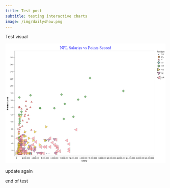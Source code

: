 ```yaml
---
title: Test post
subtitle: testing interactive charts
image: /img/dailyshow.png
---
```


Test visual


![Image](/img/NFLchart.png)

<script>var spec = {"config": {"view": {"width": 400, "height": 300}, "title": {"color": "blue", "font": "Times New Roman", "fontSize": 24, "fontWeight": 500}}, "data": {"name": "data-08c1e4f8a2f01ff6c3290e1d5f8309bf"}, "mark": {"type": "point", "filled": true, "stroke": "black", "strokeWidth": 0.5}, "background": "white", "encoding": {"color": {"condition": {"type": "nominal", "field": "Position", "scale": {"scheme": "tableau10"}, "selection": "Player"}, "value": "lightgray"}, "shape": {"type": "nominal", "field": "Position"}, "size": {"type": "nominal", "field": "Position", "scale": {"zero": false}}, "tooltip": [{"type": "nominal", "field": "Player"}, {"type": "quantitative", "field": "Salary"}, {"type": "nominal", "field": "Team"}, {"type": "nominal", "field": "Position"}], "x": {"type": "quantitative", "axis": {"grid": false, "title": "Salary"}, "field": "Salary", "scale": {"zero": false}}, "y": {"type": "quantitative", "axis": {"grid": false, "title": "Points Scored"}, "field": "Points"}}, "height": 600, "selection": {"Player": {"type": "single", "fields": ["Position"], "bind": {"input": "select", "options": ["QB", "RB", "WR", "K", "DB", "DL", "TE", "LB"]}}, "selector012": {"type": "interval", "bind": "scales", "encodings": ["x", "y"]}}, "title": {"text": "NFL Salaries vs Points Scored"}, "width": 800, "$schema": "https://vega.github.io/schema/vega-lite/v2.6.0.json", "datasets": {"data-08c1e4f8a2f01ff6c3290e1d5f8309bf": [{"Player": "A.J. Derby", "Position": "TE", "Salary": 705000, "Team": "2TM", "Points": 12}, {"Player": "A.J. Green", "Position": "WR", "Salary": 10550000, "Team": "CIN", "Points": 48}, {"Player": "Aaron Jones", "Position": "RB", "Salary": 489706, "Team": "GNB", "Points": 24}, {"Player": "Adam Shaheen", "Position": "TE", "Salary": 733661, "Team": "CHI", "Points": 18}, {"Player": "Adam Thielen", "Position": "WR", "Salary": 3850000, "Team": "MIN", "Points": 24}, {"Player": "Adam Vinatieri", "Position": "K", "Salary": 2625000, "Team": "IND", "Points": 109}, {"Player": "Adrian Peterson", "Position": "RB", "Salary": 1015000, "Team": "2TM", "Points": 12}, {"Player": "Albert Wilson", "Position": "WR", "Salary": 790000, "Team": "KAN", "Points": 18}, {"Player": "Aldrick Robinson", "Position": "WR", "Salary": 697059, "Team": "SFO", "Points": 12}, {"Player": "Aldrick Rosas", "Position": "K", "Salary": 555000, "Team": "NYG", "Points": 74}, {"Player": "Alex Collins", "Position": "RB", "Salary": 630000, "Team": "BAL", "Points": 36}, {"Player": "Alex Smith", "Position": "QB", "Salary": 13000000, "Team": "KAN", "Points": 162}, {"Player": "Allen Hurns", "Position": "WR", "Salary": 2500000, "Team": "JAX", "Points": 12}, {"Player": "Alshon Jeffery", "Position": "WR", "Salary": 1000000, "Team": "PHI", "Points": 60}, {"Player": "Alvin Kamara", "Position": "RB", "Salary": 6350000, "Team": "NOR", "Points": 86}, {"Player": "Amari Cooper", "Position": "WR", "Salary": 700000, "Team": "OAK", "Points": 42}, {"Player": "Ameer Abdullah", "Position": "RB", "Salary": 876745, "Team": "DET", "Points": 30}, {"Player": "Andre Holmes", "Position": "WR", "Salary": 1000000, "Team": "BUF", "Points": 18}, {"Player": "Antonio Brown", "Position": "WR", "Salary": 915000, "Team": "PIT", "Points": 56}, {"Player": "Antonio Gates", "Position": "TE", "Salary": 1500000, "Team": "LAC", "Points": 18}, {"Player": "Austin Ekeler", "Position": "RB", "Salary": 555000, "Team": "LAC", "Points": 30}, {"Player": "Austin Hooper", "Position": "TE", "Salary": 630000, "Team": "ATL", "Points": 18}, {"Player": "Austin Seferian-Jenkins", "Position": "TE", "Salary": 790000, "Team": "NYJ", "Points": 18}, {"Player": "Ben Watson", "Position": "TE", "Salary": 1105000, "Team": "BAL", "Points": 24}, {"Player": "Bennie Fowler", "Position": "WR", "Salary": 456176, "Team": "DEN", "Points": 18}, {"Player": "Benny Cunningham", "Position": "RB", "Salary": 800000, "Team": "CHI", "Points": 12}, {"Player": "Bilal Powell", "Position": "RB", "Salary": 4000000, "Team": "NYJ", "Points": 30}, {"Player": "Blake Bortles", "Position": "QB", "Salary": 5000000, "Team": "JAX", "Points": 138}, {"Player": "Brandin Cooks", "Position": "WR", "Salary": 4000000, "Team": "NWE", "Points": 44}, {"Player": "Brandon LaFell", "Position": "WR", "Salary": 915000, "Team": "CIN", "Points": 18}, {"Player": "Brandon McManus", "Position": "K", "Salary": 2250000, "Team": "DEN", "Points": 99}, {"Player": "Brian Hoyer", "Position": "QB", "Salary": 915000, "Team": "2TM", "Points": 30}, {"Player": "Brice Butler", "Position": "WR", "Salary": 697059, "Team": "DAL", "Points": 18}, {"Player": "Brock Osweiler", "Position": "QB", "Salary": 790000, "Team": "DEN", "Points": 36}, {"Player": "Bruce Ellington", "Position": "WR", "Salary": 371765, "Team": "HOU", "Points": 12}, {"Player": "C.J. Anderson", "Position": "RB", "Salary": 800000, "Team": "DEN", "Points": 26}, {"Player": "C.J. Beathard", "Position": "QB", "Salary": 625393, "Team": "SFO", "Points": 42}, {"Player": "Cairo Santos", "Position": "K", "Salary": 604118, "Team": "2TM", "Points": 26}, {"Player": "Caleb Sturgis", "Position": "K", "Salary": 1000000, "Team": "PHI", "Points": 10}, {"Player": "Cam Newton", "Position": "QB", "Salary": 14500000, "Team": "CAR", "Points": 170}, {"Player": "Cameron Brate", "Position": "TE", "Salary": 1000000, "Team": "TAM", "Points": 36}, {"Player": "Carlos Hyde", "Position": "RB", "Salary": 1500000, "Team": "SFO", "Points": 48}, {"Player": "Case Keenum", "Position": "QB", "Salary": 8000000, "Team": "MIN", "Points": 138}, {"Player": "Chandler Catanzaro", "Position": "K", "Salary": 1350000, "Team": "NYJ", "Points": 104}, {"Player": "Charles Clay", "Position": "TE", "Salary": 4500000, "Team": "BUF", "Points": 12}, {"Player": "Chris Boswell", "Position": "K", "Salary": 705000, "Team": "PIT", "Points": 142}, {"Player": "Chris Hogan", "Position": "WR", "Salary": 3000000, "Team": "NWE", "Points": 30}, {"Player": "Chris Ivory", "Position": "RB", "Salary": 1000000, "Team": "JAX", "Points": 12}, {"Player": "Chris Moore", "Position": "WR", "Salary": 630000, "Team": "BAL", "Points": 24}, {"Player": "Chris Thompson", "Position": "RB", "Salary": 1996000, "Team": "WAS", "Points": 36}, {"Player": "Christian McCaffrey", "Position": "RB", "Salary": 1248695, "Team": "CAR", "Points": 42}, {"Player": "Cody Latimer", "Position": "WR", "Salary": 975000, "Team": "DEN", "Points": 14}, {"Player": "Cody Parkey", "Position": "K", "Salary": 1250000, "Team": "MIA", "Points": 89}, {"Player": "Cole Beasley", "Position": "WR", "Salary": 3250000, "Team": "DAL", "Points": 24}, {"Player": "Cooper Kupp", "Position": "WR", "Salary": 640000, "Team": "LAR", "Points": 30}, {"Player": "Cordarrelle Patterson", "Position": "WR", "Salary": 3000000, "Team": "OAK", "Points": 12}, {"Player": "Corey Clement", "Position": "RB", "Salary": 555000, "Team": "PHI", "Points": 38}, {"Player": "Corey Coleman", "Position": "WR", "Salary": 2955922, "Team": "CLE", "Points": 12}, {"Player": "Corey Grant", "Position": "RB", "Salary": 2914000, "Team": "JAX", "Points": 12}, {"Player": "Dak Prescott", "Position": "QB", "Salary": 630000, "Team": "DAL", "Points": 168}, {"Player": "Dalvin Cook", "Position": "RB", "Salary": 753788, "Team": "MIN", "Points": 12}, {"Player": "Damiere Byrd", "Position": "WR", "Salary": 630000, "Team": "CAR", "Points": 18}, {"Player": "Dan Bailey", "Position": "K", "Salary": 1750000, "Team": "DAL", "Points": 71}, {"Player": "Danny Amendola", "Position": "WR", "Salary": 2950000, "Team": "NWE", "Points": 12}, {"Player": "Darren Fells", "Position": "TE", "Salary": 1150000, "Team": "DET", "Points": 18}, {"Player": "Davante Adams", "Position": "WR", "Salary": 1000000, "Team": "GNB", "Points": 60}, {"Player": "David Njoku", "Position": "TE", "Salary": 897959, "Team": "CLE", "Points": 24}, {"Player": "DeAndre Hopkins", "Position": "WR", "Salary": 12500000, "Team": "HOU", "Points": 78}, {"Player": "DeAndre Washington", "Position": "RB", "Salary": 630000, "Team": "OAK", "Points": 18}, {"Player": "De'Anthony Thomas", "Position": "RB", "Salary": 790000, "Team": "KAN", "Points": 12}, {"Player": "Delanie Walker", "Position": "TE", "Salary": 2570000, "Team": "TEN", "Points": 24}, {"Player": "Demaryius Thomas", "Position": "WR", "Salary": 8500000, "Team": "DEN", "Points": 30}, {"Player": "Deonte Thompson", "Position": "WR", "Salary": 790000, "Team": "2TM", "Points": 12}, {"Player": "Derrick Henry", "Position": "RB", "Salary": 941630, "Team": "TEN", "Points": 36}, {"Player": "DeSean Jackson", "Position": "WR", "Salary": 11000000, "Team": "TAM", "Points": 18}, {"Player": "Deshaun Watson", "Position": "QB", "Salary": 1094740, "Team": "HOU", "Points": 128}, {"Player": "DeShone Kizer", "Position": "QB", "Salary": 689928, "Team": "CLE", "Points": 96}, {"Player": "Devin Funchess", "Position": "WR", "Salary": 1087850, "Team": "CAR", "Points": 48}, {"Player": "Devonta Freeman", "Position": "RB", "Salary": 2000000, "Team": "ATL", "Points": 48}, {"Player": "Dion Lewis", "Position": "RB", "Salary": 2000000, "Team": "NWE", "Points": 60}, {"Player": "Donte Moncrief", "Position": "WR", "Salary": 5600000, "Team": "IND", "Points": 12}, {"Player": "Doug Baldwin", "Position": "WR", "Salary": 8250000, "Team": "SEA", "Points": 50}, {"Player": "Doug Martin", "Position": "RB", "Salary": 850000, "Team": "TAM", "Points": 20}, {"Player": "Drew Brees", "Position": "QB", "Salary": 10200000, "Team": "NOR", "Points": 150}, {"Player": "Duke Johnson", "Position": "RB", "Salary": 957000, "Team": "CLE", "Points": 42}, {"Player": "Dustin Hopkins", "Position": "K", "Salary": 798928, "Team": "WAS", "Points": 60}, {"Player": "Eddie Jackson", "Position": "DB", "Salary": 555000, "Team": "CHI", "Points": 12}, {"Player": "Eli Manning", "Position": "QB", "Salary": 1050000, "Team": "NYG", "Points": 120}, {"Player": "Elijah McGuire", "Position": "RB", "Salary": 378000, "Team": "NYJ", "Points": 14}, {"Player": "Elijhaa Penny", "Position": "RB", "Salary": 129200, "Team": "ARI", "Points": 12}, {"Player": "Emmanuel Sanders", "Position": "WR", "Salary": 8250000, "Team": "DEN", "Points": 12}, {"Player": "Eric Ebron", "Position": "TE", "Salary": 1250000, "Team": "DET", "Points": 24}, {"Player": "Evan Engram", "Position": "TE", "Salary": 952196, "Team": "NYG", "Points": 36}, {"Player": "Ezekiel Elliott", "Position": "RB", "Salary": 2718758, "Team": "DAL", "Points": 54}, {"Player": "Frank Gore", "Position": "RB", "Salary": 1015000, "Team": "IND", "Points": 24}, {"Player": "Garrett Celek", "Position": "TE", "Salary": 1650000, "Team": "SFO", "Points": 24}, {"Player": "George Kittle", "Position": "TE", "Salary": 555000, "Team": "SFO", "Points": 12}, {"Player": "Gerald Everett", "Position": "TE", "Salary": 739749, "Team": "LAR", "Points": 12}, {"Player": "Giorgio Tavecchio", "Position": "K", "Salary": 359117, "Team": "OAK", "Points": 81}, {"Player": "Giovani Bernard", "Position": "RB", "Salary": 3100000, "Team": "CIN", "Points": 24}, {"Player": "Golden Tate", "Position": "WR", "Salary": 7000000, "Team": "DET", "Points": 30}, {"Player": "Graham Gano", "Position": "K", "Salary": 1850000, "Team": "CAR", "Points": 121}, {"Player": "Greg Zuerlein", "Position": "K", "Salary": 2050000, "Team": "LAR", "Points": 158}, {"Player": "Harrison Butker", "Position": "K", "Salary": 555000, "Team": "KAN", "Points": 142}, {"Player": "Isaiah Crowell", "Position": "RB", "Salary": 1000000, "Team": "CLE", "Points": 14}, {"Player": "Jack Doyle", "Position": "TE", "Salary": 3900000, "Team": "IND", "Points": 24}, {"Player": "Jacoby Brissett", "Position": "QB", "Salary": 735076, "Team": "IND", "Points": 102}, {"Player": "Jake Elliott", "Position": "K", "Salary": 555000, "Team": "PHI", "Points": 117}, {"Player": "Jakeem Grant", "Position": "WR", "Salary": 630000, "Team": "MIA", "Points": 12}, {"Player": "Jalen Richard", "Position": "RB", "Salary": 630000, "Team": "OAK", "Points": 12}, {"Player": "Jamaal Williams", "Position": "RB", "Salary": 555000, "Team": "GNB", "Points": 36}, {"Player": "Jamal Agnew", "Position": "DB", "Salary": 555000, "Team": "DET", "Points": 12}, {"Player": "Jameis Winston", "Position": "QB", "Salary": 580588, "Team": "TAM", "Points": 120}, {"Player": "James White", "Position": "RB", "Salary": 1000000, "Team": "NWE", "Points": 18}, {"Player": "Jamison Crowder", "Position": "WR", "Salary": 1907000, "Team": "WAS", "Points": 18}, {"Player": "Janoris Jenkins", "Position": "DB", "Salary": 6400000, "Team": "NYG", "Points": 12}, {"Player": "Jared Cook", "Position": "TE", "Salary": 5000000, "Team": "OAK", "Points": 12}, {"Player": "Jared Goff", "Position": "QB", "Salary": 2989788, "Team": "LAR", "Points": 174}, {"Player": "Jarius Wright", "Position": "WR", "Salary": 800000, "Team": "MIN", "Points": 12}, {"Player": "Jaron Brown", "Position": "WR", "Salary": 800000, "Team": "ARI", "Points": 24}, {"Player": "Jarvis Landry", "Position": "WR", "Salary": 3500000, "Team": "MIA", "Points": 54}, {"Player": "Jason Myers", "Position": "K", "Salary": 705000, "Team": "JAX", "Points": 48}, {"Player": "Javorius Allen", "Position": "RB", "Salary": 705000, "Team": "BAL", "Points": 36}, {"Player": "Jay Ajayi", "Position": "RB", "Salary": 1907000, "Team": "2TM", "Points": 12}, {"Player": "Jaydon Mickens", "Position": "WR", "Salary": 555000, "Team": "JAX", "Points": 18}, {"Player": "Jeff Heuerman", "Position": "TE", "Salary": 705000, "Team": "DEN", "Points": 12}, {"Player": "Jermaine Gresham", "Position": "TE", "Salary": 5250000, "Team": "ARI", "Points": 12}, {"Player": "Jermaine Kearse", "Position": "WR", "Salary": 5000000, "Team": "NYJ", "Points": 30}, {"Player": "Jesse James", "Position": "TE", "Salary": 1907000, "Team": "PIT", "Points": 18}, {"Player": "Jimmy Garoppolo", "Position": "QB", "Salary": 6200000, "Team": "SFO", "Points": 48}, {"Player": "Jimmy Graham", "Position": "TE", "Salary": 1450000, "Team": "SEA", "Points": 62}, {"Player": "Jimmy Smith", "Position": "DB", "Salary": 6882353, "Team": "BAL", "Points": 12}, {"Player": "JJ Nelson", "Position": "WR", "Salary": 1907000, "Team": "ARI", "Points": 12}, {"Player": "Joe Flacco", "Position": "QB", "Salary": 12000000, "Team": "BAL", "Points": 114}, {"Player": "Joe Mixon", "Position": "RB", "Salary": 712735, "Team": "CIN", "Points": 24}, {"Player": "John Brown", "Position": "WR", "Salary": 1000000, "Team": "ARI", "Points": 18}, {"Player": "Johnny Holton", "Position": "WR", "Salary": 121600, "Team": "OAK", "Points": 18}, {"Player": "Jonathan Stewart", "Position": "RB", "Salary": 1400000, "Team": "CAR", "Points": 42}, {"Player": "Jonnu Smith", "Position": "TE", "Salary": 579000, "Team": "TEN", "Points": 12}, {"Player": "Jordan Howard", "Position": "RB", "Salary": 630000, "Team": "CHI", "Points": 54}, {"Player": "Jordan Reed", "Position": "TE", "Salary": 8250000, "Team": "WAS", "Points": 12}, {"Player": "Jordy Nelson", "Position": "WR", "Salary": 3400000, "Team": "GNB", "Points": 36}, {"Player": "Josh Doctson", "Position": "WR", "Salary": 1363604, "Team": "WAS", "Points": 36}, {"Player": "Josh Lambo", "Position": "K", "Salary": 705000, "Team": "JAX", "Points": 79}, {"Player": "Josh McCown", "Position": "QB", "Salary": 5000000, "Team": "NYJ", "Points": 138}, {"Player": "JuJu Smith-Schuster", "Position": "WR", "Salary": 655717, "Team": "PIT", "Points": 48}, {"Player": "Julio Jones", "Position": "WR", "Salary": 9000000, "Team": "ATL", "Points": 18}, {"Player": "Justin Coleman", "Position": "DB", "Salary": 2914000, "Team": "SEA", "Points": 12}, {"Player": "Justin Hardy", "Position": "WR", "Salary": 705000, "Team": "ATL", "Points": 18}, {"Player": "Justin Tucker", "Position": "K", "Salary": 2950000, "Team": "BAL", "Points": 141}, {"Player": "Ka'imi Fairbairn", "Position": "K", "Salary": 555000, "Team": "HOU", "Points": 92}, {"Player": "Kareem Hunt", "Position": "RB", "Salary": 575250, "Team": "KAN", "Points": 66}, {"Player": "Keelan Cole", "Position": "WR", "Salary": 555000, "Team": "JAX", "Points": 18}, {"Player": "Keenan Allen", "Position": "WR", "Salary": 7500000, "Team": "LAC", "Points": 42}, {"Player": "Kelvin Benjamin", "Position": "WR", "Salary": 8459000, "Team": "2TM", "Points": 18}, {"Player": "Kenny Golladay", "Position": "WR", "Salary": 586000, "Team": "DET", "Points": 18}, {"Player": "Kenny Stills", "Position": "WR", "Salary": 7975000, "Team": "MIA", "Points": 36}, {"Player": "Kenyan Drake", "Position": "RB", "Salary": 705000, "Team": "MIA", "Points": 26}, {"Player": "Kirk Cousins", "Position": "QB", "Salary": 22500000, "Team": "WAS", "Points": 186}, {"Player": "Kyle Rudolph", "Position": "TE", "Salary": 6025000, "Team": "MIN", "Points": 48}, {"Player": "Lamar Miller", "Position": "RB", "Salary": 5000000, "Team": "HOU", "Points": 36}, {"Player": "Larry Fitzgerald", "Position": "WR", "Salary": 11000000, "Team": "ARI", "Points": 38}, {"Player": "Latavius Murray", "Position": "RB", "Salary": 3650000, "Team": "MIN", "Points": 48}, {"Player": "LeGarrette Blount", "Position": "RB", "Salary": 1000000, "Team": "PHI", "Points": 20}, {"Player": "Leonard Fournette", "Position": "RB", "Salary": 1699129, "Team": "JAX", "Points": 60}, {"Player": "LeSean McCoy", "Position": "RB", "Salary": 6075000, "Team": "BUF", "Points": 48}, {"Player": "Levine Toilolo", "Position": "TE", "Salary": 1000000, "Team": "ATL", "Points": 12}, {"Player": "Luke Willson", "Position": "TE", "Salary": 1500000, "Team": "SEA", "Points": 24}, {"Player": "Malcolm Brown", "Position": "RB", "Salary": 630000, "Team": "LAR", "Points": 12}, {"Player": "Marcedes Lewis", "Position": "TE", "Salary": 1050000, "Team": "JAX", "Points": 32}, {"Player": "Marcus Mariota", "Position": "QB", "Salary": 705000, "Team": "TEN", "Points": 108}, {"Player": "Mark Ingram", "Position": "RB", "Salary": 4000000, "Team": "NOR", "Points": 72}, {"Player": "Marlon Mack", "Position": "RB", "Salary": 555000, "Team": "IND", "Points": 24}, {"Player": "Marquise Goodwin", "Position": "WR", "Salary": 1450000, "Team": "SFO", "Points": 12}, {"Player": "Marshawn Lynch", "Position": "RB", "Salary": 2500000, "Team": "OAK", "Points": 42}, {"Player": "Martavis Bryant", "Position": "WR", "Salary": 663529, "Team": "PIT", "Points": 20}, {"Player": "Marvin Jones", "Position": "WR", "Salary": 7000000, "Team": "DET", "Points": 54}, {"Player": "Mason Crosby", "Position": "K", "Salary": 3150000, "Team": "GNB", "Points": 78}, {"Player": "Matt Breida", "Position": "RB", "Salary": 555000, "Team": "SFO", "Points": 18}, {"Player": "Matt Bryant", "Position": "K", "Salary": 1100000, "Team": "ATL", "Points": 137}, {"Player": "Matt Prater", "Position": "K", "Salary": 2000000, "Team": "DET", "Points": 130}, {"Player": "Matthew Stafford", "Position": "QB", "Salary": 9500000, "Team": "DET", "Points": 176}, {"Player": "Melvin Gordon", "Position": "RB", "Salary": 1889968, "Team": "LAC", "Points": 72}, {"Player": "Michael Crabtree", "Position": "WR", "Salary": 1000000, "Team": "OAK", "Points": 52}, {"Player": "Michael Thomas", "Position": "DB", "Salary": 1100000, "Team": "NOR", "Points": 30}, {"Player": "Michael Thomas", "Position": "WR", "Salary": 915361, "Team": "NOR", "Points": 30}, {"Player": "Mike Evans", "Position": "WR", "Salary": 8258000, "Team": "TAM", "Points": 32}, {"Player": "Mike Gillislee", "Position": "RB", "Salary": 790000, "Team": "NWE", "Points": 30}, {"Player": "Mike Nugent", "Position": "K", "Salary": 1015000, "Team": "2TM", "Points": 48}, {"Player": "Mike Wallace", "Position": "WR", "Salary": 915000, "Team": "BAL", "Points": 24}, {"Player": "Mitchell Trubisky", "Position": "QB", "Salary": 555000, "Team": "CHI", "Points": 56}, {"Player": "Mohamed Sanu", "Position": "WR", "Salary": 6125000, "Team": "ATL", "Points": 30}, {"Player": "Nelson Agholor", "Position": "WR", "Salary": 129200, "Team": "PHI", "Points": 54}, {"Player": "Nick O'Leary", "Position": "TE", "Salary": 617123, "Team": "BUF", "Points": 12}, {"Player": "O.J. Howard", "Position": "TE", "Salary": 969301, "Team": "TAM", "Points": 36}, {"Player": "Odell Beckham", "Position": "WR", "Salary": 1459000, "Team": "NYG", "Points": 18}, {"Player": "Patrick Ricard", "Position": "DL", "Salary": 555000, "Team": "BAL", "Points": 12}, {"Player": "Paul Richardson", "Position": "WR", "Salary": 1500000, "Team": "SEA", "Points": 36}, {"Player": "Peyton Barber", "Position": "RB", "Salary": 630000, "Team": "TAM", "Points": 18}, {"Player": "Phil Dawson", "Position": "K", "Salary": 2500000, "Team": "ARI", "Points": 119}, {"Player": "Randall Cobb", "Position": "WR", "Salary": 8600000, "Team": "GNB", "Points": 26}, {"Player": "Randy Bullock", "Position": "K", "Salary": 790000, "Team": "CIN", "Points": 85}, {"Player": "Rashard Higgins", "Position": "WR", "Salary": 630000, "Team": "CLE", "Points": 12}, {"Player": "Reshad Jones", "Position": "DB", "Salary": 970000, "Team": "MIA", "Points": 12}, {"Player": "Rex Burkhead", "Position": "RB", "Salary": 1000000, "Team": "NWE", "Points": 48}, {"Player": "Rhett Ellison", "Position": "RB", "Salary": 2475000, "Team": "NYG", "Points": 12}, {"Player": "Ricky Seals-Jones", "Position": "WR", "Salary": 555000, "Team": "ARI", "Points": 18}, {"Player": "Rishard Matthews", "Position": "WR", "Salary": 538235, "Team": "TEN", "Points": 24}, {"Player": "Rob Gronkowski", "Position": "TE", "Salary": 8000000, "Team": "NWE", "Points": 50}, {"Player": "Robbie Gould", "Position": "K", "Salary": 2000000, "Team": "SFO", "Points": 145}, {"Player": "Robby Anderson", "Position": "WR", "Salary": 630000, "Team": "NYJ", "Points": 42}, {"Player": "Robert Kelley", "Position": "RB", "Salary": 630000, "Team": "WAS", "Points": 18}, {"Player": "Robert Woods", "Position": "WR", "Salary": 790000, "Team": "LAR", "Points": 30}, {"Player": "Rod Smith", "Position": "RB", "Salary": 705000, "Team": "DAL", "Points": 30}, {"Player": "Roosevelt Nix", "Position": "RB", "Salary": 1000000, "Team": "PIT", "Points": 12}, {"Player": "Russell Wilson", "Position": "QB", "Salary": 15500000, "Team": "SEA", "Points": 222}, {"Player": "Ryan Grant", "Position": "WR", "Salary": 1000000, "Team": "WAS", "Points": 24}, {"Player": "Ryan Succop", "Position": "K", "Salary": 2250000, "Team": "TEN", "Points": 136}, {"Player": "Sam Ficken", "Position": "K", "Salary": 423525, "Team": "LAR", "Points": 10}, {"Player": "Samaje Perine", "Position": "RB", "Salary": 555000, "Team": "WAS", "Points": 12}, {"Player": "Sammy Watkins", "Position": "WR", "Salary": 790000, "Team": "LAR", "Points": 48}, {"Player": "Stefon Diggs", "Position": "WR", "Salary": 1907000, "Team": "MIN", "Points": 48}, {"Player": "Stephen Gostkowski", "Position": "K", "Salary": 3200000, "Team": "NWE", "Points": 156}, {"Player": "Sterling Shepard", "Position": "WR", "Salary": 990416, "Team": "NYG", "Points": 12}, {"Player": "Steven Hauschka", "Position": "K", "Salary": 1750000, "Team": "BUF", "Points": 116}, {"Player": "T.J. Yeldon", "Position": "RB", "Salary": 1241421, "Team": "JAX", "Points": 12}, {"Player": "T.Y. Hilton", "Position": "WR", "Salary": 11000000, "Team": "IND", "Points": 24}, {"Player": "Tarik Cohen", "Position": "RB", "Salary": 555000, "Team": "CHI", "Points": 24}, {"Player": "Ted Ginn", "Position": "WR", "Salary": 3000000, "Team": "NOR", "Points": 24}, {"Player": "Telvin Smith", "Position": "LB", "Salary": 3000000, "Team": "JAX", "Points": 12}, {"Player": "Tevin Coleman", "Position": "RB", "Salary": 791628, "Team": "ATL", "Points": 48}, {"Player": "Theo Riddick", "Position": "RB", "Salary": 2700000, "Team": "DET", "Points": 30}, {"Player": "Todd Gurley", "Position": "RB", "Salary": 950000, "Team": "LAR", "Points": 114}, {"Player": "Tommy Bohanon", "Position": "RB", "Salary": 790000, "Team": "JAX", "Points": 18}, {"Player": "Torrey Smith", "Position": "WR", "Salary": 5000000, "Team": "PHI", "Points": 12}, {"Player": "Travis Benjamin", "Position": "WR", "Salary": 5750000, "Team": "LAC", "Points": 30}, {"Player": "Travis Kelce", "Position": "TE", "Salary": 6800000, "Team": "KAN", "Points": 48}, {"Player": "Trent Taylor", "Position": "WR", "Salary": 555000, "Team": "SFO", "Points": 12}, {"Player": "Trey Burton", "Position": "TE", "Salary": 2800000, "Team": "PHI", "Points": 32}, {"Player": "Ty Montgomery", "Position": "WR", "Salary": 716500, "Team": "GNB", "Points": 24}, {"Player": "Tyler Boyd", "Position": "WR", "Salary": 787179, "Team": "CIN", "Points": 12}, {"Player": "Tyler Kroft", "Position": "TE", "Salary": 1897000, "Team": "CIN", "Points": 42}, {"Player": "Tyler Lockett", "Position": "WR", "Salary": 2000000, "Team": "SEA", "Points": 18}, {"Player": "Tyreek Hill", "Position": "WR", "Salary": 630000, "Team": "KAN", "Points": 48}, {"Player": "Tyrell Williams", "Position": "WR", "Salary": 2914000, "Team": "LAC", "Points": 24}, {"Player": "Tyrod Taylor", "Position": "QB", "Salary": 10000000, "Team": "BUF", "Points": 108}, {"Player": "Vernon Davis", "Position": "TE", "Salary": 3750000, "Team": "WAS", "Points": 18}, {"Player": "Wil Lutz", "Position": "K", "Salary": 630000, "Team": "NOR", "Points": 140}, {"Player": "Will Fuller", "Position": "WR", "Salary": 1378028, "Team": "HOU", "Points": 42}, {"Player": "Zach Ertz", "Position": "TE", "Salary": 790000, "Team": "PHI", "Points": 48}, {"Player": "Zane Gonzalez", "Position": "K", "Salary": 555000, "Team": "CLE", "Points": 70}, {"Player": "Zay Jones", "Position": "WR", "Salary": 773174, "Team": "BUF", "Points": 12}]}}; var embedOpt = {"mode": "vega-lite"}; function showError(el, error){ el.innerHTML = ('<div class="error" style="color:red;">' + '<p>JavaScript Error: ' + error.message + '</p>' + "<p>This usually means there's a typo in your chart specification. " + "See the javascript console for the full traceback.</p>" + '</div>'); throw error; } const el = document.getElementById('vis'); vegaEmbed("#vis", spec, embedOpt) .catch(error => showError(el, error));</script>
      
update again    

end of test

